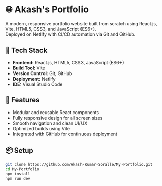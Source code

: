 # 🌐 Akash's Portfolio

A modern, responsive portfolio website built from scratch using React.js, Vite, HTML5, CSS3, and JavaScript (ES6+).  
Deployed on Netlify with CI/CD automation via Git and GitHub.

## 🚀 Tech Stack
- **Frontend:** React.js, HTML5, CSS3, JavaScript (ES6+)
- **Build Tool:** Vite
- **Version Control:** Git, GitHub
- **Deployment:** Netlify
- **IDE:** Visual Studio Code

## 🧩 Features
- Modular and reusable React components
- Fully responsive design for all screen sizes
- Smooth navigation and clean UI/UX
- Optimized builds using Vite
- Integrated with GitHub for continuous deployment

## 📦 Setup
```bash
git clone https://github.com/Akash-Kumar-Soralle/My-Portfolio.git
cd My-Portfolio
npm install
npm run dev
